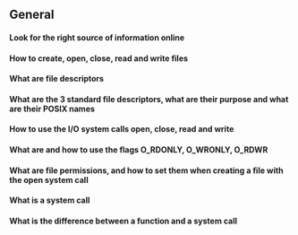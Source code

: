 ## General
#### Look for the right source of information online
#### How to create, open, close, read and write files
#### What are file descriptors
#### What are the 3 standard file descriptors, what are their purpose and what are their POSIX names
#### How to use the I/O system calls open, close, read and write
#### What are and how to use the flags O_RDONLY, O_WRONLY, O_RDWR
#### What are file permissions, and how to set them when creating a file with the open system call
#### What is a system call
#### What is the difference between a function and a system call